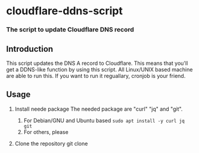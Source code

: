 # cloudflare-ddns-script

### The script to update Cloudflare DNS record

## Introduction

This script updates the DNS A record to Cloudflare. This means that you'll get a DDNS-like function by using this script. All Linux/UNIX based machine are able to run this. If you want to run it reguallary, cronjob is your friend.

## Usage

1. Install neede package
   The needed package are "curl" "jq" and "git".

   1. For Debian/GNU and Ubuntu based
      `sudo apt install -y curl jq git`
   2. For others, please
2. Clone the repository
   git clone
